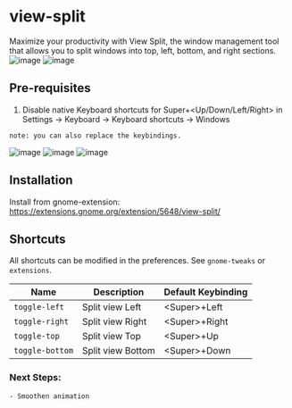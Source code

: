 # view-split
Maximize your productivity with View Split, the window management tool that allows you to split windows into top, left, bottom, and right sections.
 ![image](https://user-images.githubusercontent.com/118442144/211711730-5f7e0aea-52b1-43bd-add2-0c361ab0b423.png) ![image](https://user-images.githubusercontent.com/118442144/211711791-699ef965-7c05-456a-9448-d489ccf6407a.png)

## Pre-requisites
1. Disable native Keyboard shortcuts for Super+<Up/Down/Left/Right> in Settings -> Keyboard -> Keyboard shortcuts -> Windows

```
note: you can also replace the keybindings.
```
 
 ![image](https://user-images.githubusercontent.com/118442144/211705805-e7b297a8-453d-48f4-b429-98b37c11a94c.png)
 ![image](https://user-images.githubusercontent.com/118442144/211705889-66ba35de-910a-4e20-a426-8221c4e0f6b4.png)
 ![image](https://user-images.githubusercontent.com/118442144/211705930-38d901d5-0f8c-4315-ae4c-359090b0e0f5.png)
 
## Installation
Install from gnome-extension: https://extensions.gnome.org/extension/5648/view-split/ 

## Shortcuts
All shortcuts can be modified in the preferences. See `gnome-tweaks` or `extensions`.

| Name | Description | Default Keybinding |
| ---- | ----------- | ------------------ |
| `toggle-left` | Split view Left | &lt;Super&gt;+Left |
| `toggle-right` | Split view Right | &lt;Super&gt;+Right |
| `toggle-top` | Split view Top | &lt;Super&gt;+Up |
| `toggle-bottom` | Split view Bottom | &lt;Super&gt;+Down |

### Next Steps:

    - Smoothen animation